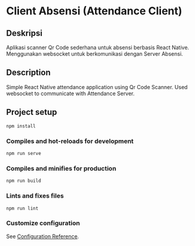 # Client Absensi (Attendance Client)
## Deskripsi
Aplikasi scanner Qr Code sederhana untuk absensi berbasis React Native. Menggunakan websocket untuk berkomunikasi dengan Server Absensi.

## Description
Simple React Native attendance application using Qr Code Scanner. Used websocket to communicate with Attendance Server.


## Project setup
```
npm install
```

### Compiles and hot-reloads for development
```
npm run serve
```

### Compiles and minifies for production
```
npm run build
```

### Lints and fixes files
```
npm run lint
```

### Customize configuration
See [Configuration Reference](https://cli.vuejs.org/config/).
